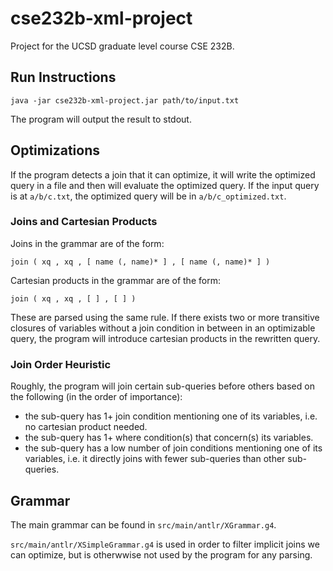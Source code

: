 # cse232b-xml-project
Project for the UCSD graduate level course CSE 232B.

## Run Instructions
```java -jar cse232b-xml-project.jar path/to/input.txt```

The program will output the result to stdout.

## Optimizations
If the program detects a join that it can optimize, it will write the optimized query in a file and then will evaluate
the optimized query. If the input query is at `a/b/c.txt`, the optimized query will be in `a/b/c_optimized.txt`.

### Joins and Cartesian Products
Joins in the grammar are of the form:

```join ( xq , xq , [ name (, name)* ] , [ name (, name)* ] ) ```

Cartesian products in the grammar are of the form:

```join ( xq , xq , [ ] , [ ] ) ```

These are parsed using the same rule. If there exists two or more transitive closures of variables without a join
condition in between in an optimizable query, the program will introduce cartesian products in the rewritten query.

### Join Order Heuristic
Roughly, the program will join certain sub-queries before others based on the following (in the order of importance):

- the sub-query has 1+ join condition mentioning one of its variables, i.e. no cartesian product needed.
- the sub-query has 1+ where condition(s) that concern(s) its variables.
- the sub-query has a low number of join conditions mentioning one of its variables, i.e. it directly joins with fewer
  sub-queries than other sub-queries.

## Grammar
The main grammar can be found in `src/main/antlr/XGrammar.g4`.

`src/main/antlr/XSimpleGrammar.g4` is used in order to filter implicit joins we can optimize, but is otherwwise not used
by the program for any parsing.